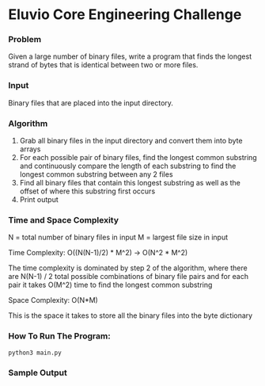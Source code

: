 # Eluvio Core Engineering Challenge

### Problem

Given a large number of binary files, write a program that finds the
longest strand of bytes that is identical between two or more files.

### Input

Binary files that are placed into the input directory.

### Algorithm

1. Grab all binary files in the input directory and convert them into byte arrays
2. For each possible pair of binary files, find the longest common substring and continuously compare the length of each substring to find the longest common substring between any 2 files
3. Find all binary files that contain this longest substring as well as the offset of where this substring first occurs
4. Print output

### Time and Space Complexity

N = total number of binary files in input
M = largest file size in input

Time Complexity: O((N(N-1)/2) * M^2) -> O(N^2 * M^2)

The time complexity is dominated by step 2 of the algorithm, where there are N(N-1) / 2 total possible combinations of binary file pairs and for each pair it takes O(M^2) time to find the longest common substring

Space Complexity: O(N*M)

This is the space it takes to store all the binary files into the byte dictionary

### How To Run The Program:

`python3 main.py`

### Sample Output
